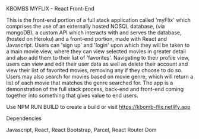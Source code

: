KBOMBS MYFLIX - React Front-End

This is the front-end portion of a full stack application called 'myFlix' which comprises the use of an externally hosted NOSQL database, (via mongoDB), a custom API which interacts
with and serves the database, (hosted on Heroku) and a front-end portion, made with React and Javascript.  Users can 'sign up' and 'login' upon which they will be taken to a main movie view, 
where they can view selected movies in greater detail and also add them to their list of 'favorites'.  Navigating to their profile view, users can view and edit their user data
as well as delete their account and view their list of favorited movies, removing any if they choose to do so. Users may also search for movies based on movie genre, which will return
a list of each movie that matches the genre searched for. The app is a demonstration of the full stack process, back-end and front-end coming together into something that gives 
value to end users.

Use NPM RUN BUILD to create a build or visit https://kbomb-flix.netlify.app

Dependencies

Javascript,
React,
React Bootstrap,
Parcel,
React Router Dom




